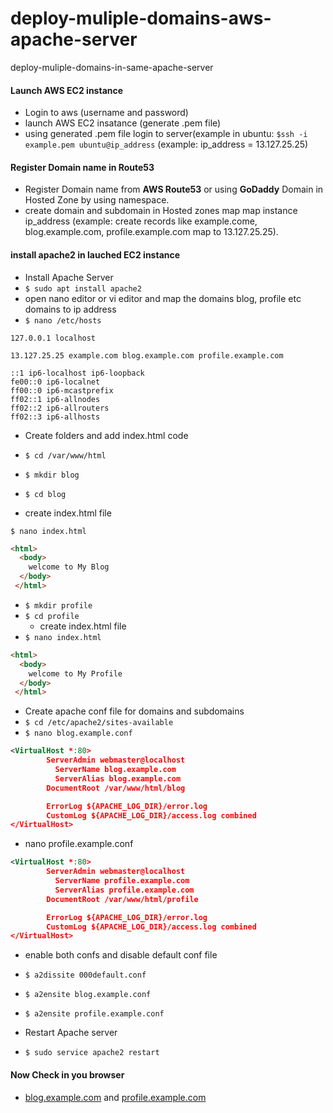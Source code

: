 # deploy-muliple-domains-aws-apache-server
deploy-muliple-domains-in-same-apache-server


#### Launch AWS EC2 instance
- Login to aws (username and password)
- launch AWS EC2 insatance (generate .pem file)
- using generated .pem file login to server(example in ubuntu: `$ssh -i example.pem ubuntu@ip_address` (example: ip_address = 13.127.25.25)

#### Register Domain name in Route53
- Register Domain name from **AWS Route53** or using **GoDaddy** Domain in Hosted Zone by using namespace.
- create domain and subdomain in Hosted zones map map instance ip_address (example: create records like example.come, blog.example.com, profile.example.com map to 13.127.25.25).

#### install apache2 in lauched EC2 instance
- Install Apache Server
- `$ sudo apt install apache2`
- open nano editor or vi editor and map the domains blog, profile etc domains to ip address
- `$ nano /etc/hosts`

```
127.0.0.1 localhost

13.127.25.25 example.com blog.example.com profile.example.com

::1 ip6-localhost ip6-loopback
fe00::0 ip6-localnet
ff00::0 ip6-mcastprefix
ff02::1 ip6-allnodes
ff02::2 ip6-allrouters
ff02::3 ip6-allhosts
```
- Create folders and add index.html code
 - `$ cd /var/www/html`
 - `$ mkdir blog`
 - `$ cd blog`
 
 - create index.html file
 
 `$ nano index.html`
 
```html
<html>
  <body>
    welcome to My Blog
  </body>
 </html>
```
 
- `$ mkdir profile`
- `$ cd profile`
  - create index.html file
- `$ nano index.html`

```html
<html>
  <body>
    welcome to My Profile
  </body>
 </html>
 ```
 
- Create apache conf file for domains and subdomains
- `$ cd /etc/apache2/sites-available`
- `$ nano blog.example.conf`

```xml
<VirtualHost *:80>
        ServerAdmin webmaster@localhost
	      ServerName blog.example.com
	      ServerAlias blog.example.com
        DocumentRoot /var/www/html/blog

        ErrorLog ${APACHE_LOG_DIR}/error.log
        CustomLog ${APACHE_LOG_DIR}/access.log combined
</VirtualHost>
```

- nano profile.example.conf

```xml
<VirtualHost *:80>
        ServerAdmin webmaster@localhost
	      ServerName profile.example.com
	      ServerAlias profile.example.com
        DocumentRoot /var/www/html/profile

        ErrorLog ${APACHE_LOG_DIR}/error.log
        CustomLog ${APACHE_LOG_DIR}/access.log combined
</VirtualHost>
```

- enable both confs and disable default conf file

 - `$ a2dissite 000default.conf`
 - `$ a2ensite blog.example.conf`
 - `$ a2ensite profile.example.conf`
 
 - Restart Apache server
 - `$ sudo service apache2 restart`
 
 #### Now Check in you browser
 - [blog.example.com](#) and [profile.example.com](#)



